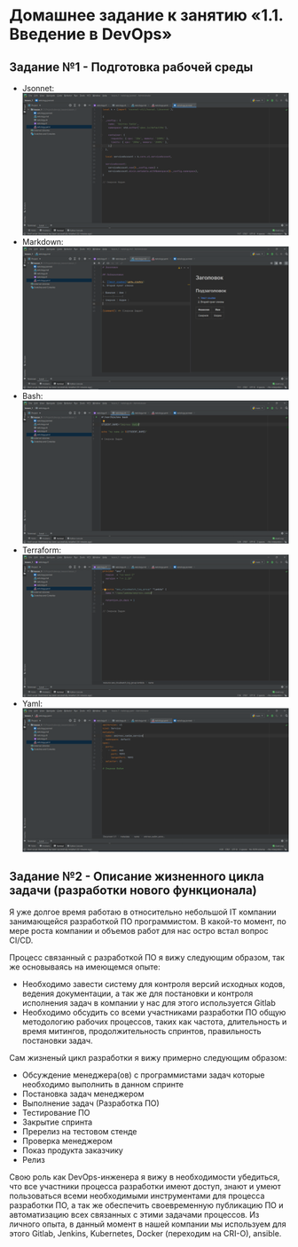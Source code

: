 # Домашнее задание к занятию «1.1. Введение в DevOps»

## Задание №1 - Подготовка рабочей среды

- Jsonnet: ![jsonnet](img/netology.jsonnet.png)
- Markdown: ![jsonnet](img/netology.md.png)
- Bash: ![jsonnet](img/netology.sh.png)
- Terraform: ![jsonnet](img/netology.tf.png)
- Yaml: ![jsonnet](img/netology.yaml.png)

## Задание №2 - Описание жизненного цикла задачи (разработки нового функционала)

Я уже долгое время работаю в относительно небольшой IT компании занимающейся разработкой ПО программистом. В какой-то момент, по мере роста компании и объемов работ для нас остро встал вопрос CI/CD.

Процесс связанный с разработкой ПО я вижу следующим образом, так же основываясь на имеющемся опыте:

- Необходимо завести систему для контроля версий исходных кодов, ведения документации, а так же для постановки и контроля исполнения задач в компании у нас для этого используется Gitlab
- Необходимо обсудить со всеми участниками разработки ПО общую методологию рабочих процессов, таких как частота, длительность и время митингов, продолжительность спринтов, правильность постановки задач.

Сам жизненый цикл разработки я вижу примерно следующим образом:

- Обсуждение менеджера(ов) с программистами задач которые необходимо выполнить в данном спринте
- Постановка задач менеджером
- Выполнение задач (Разработка ПО)
- Тестирование ПО
- Закрытие спринта
- Пререлиз на тестовом стенде
- Проверка менеджером
- Показ продукта заказчику
- Релиз 

Свою роль как DevOps-инженера я вижу в необходимости убедиться, что все участники процесса разработки имеют доступ, 
знают и умеют пользоваться всеми необходимыми инструментами для процесса разработки ПО, а так же обеспечить своевременную публикацию ПО и автоматизацию всех связанных с этими задачами процессов.
Из личного опыта, в данный момент в нашей компании мы используем для этого Gitlab, Jenkins, Kubernetes, Docker (переходим на CRI-O), ansible.  